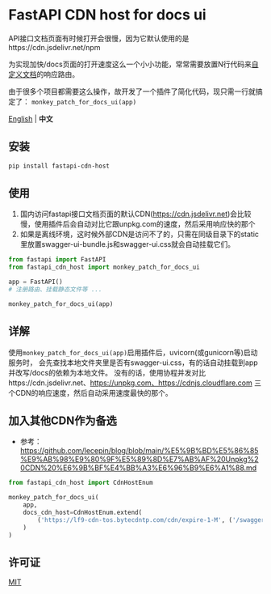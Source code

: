 # FastAPI CDN host for docs ui

API接口文档页面有时候打开会很慢，因为它默认使用的是https://cdn.jsdelivr.net/npm

为实现加快/docs页面的打开速度这么一个小小功能，常常需要放置N行代码来[自定义文档](https://fastapi.tiangolo.com/how-to/custom-docs-ui-assets/?h=static#custom-cdn-for-javascript-and-css)的响应路由。

由于很多个项目都需要这么操作，故开发了一个插件了简化代码，现只需一行就搞定了：
`monkey_patch_for_docs_ui(app)`

[English](./README.md) | **中文**

## 安装

```bash
pip install fastapi-cdn-host
```

## 使用
1. 国内访问fastapi接口文档页面的默认CDN(https://cdn.jsdelivr.net)会比较慢，使用插件后会自动对比它跟unpkg.com的速度，然后采用响应快的那个
2. 如果是离线环境，这时候外部CDN是访问不了的，只需在同级目录下的static里放置swagger-ui-bundle.js和swagger-ui.css就会自动挂载它们。
```py
from fastapi import FastAPI
from fastapi_cdn_host import monkey_patch_for_docs_ui

app = FastAPI()
# 注册路由、挂载静态文件等 ...

monkey_patch_for_docs_ui(app)
```

## 详解

使用`monkey_patch_for_docs_ui(app)`启用插件后，uvicorn(或gunicorn等)启动服务时，
会先查找本地文件夹里是否有swagger-ui.css，有的话自动挂载到app并改写/docs的依赖为本地文件。
没有的话，使用协程并发对比https://cdn.jsdelivr.net、https://unpkg.com、https://cdnjs.cloudflare.com
三个CDN的响应速度，然后自动采用速度最快的那个。

## 加入其他CDN作为备选

- 参考：https://github.com/lecepin/blog/blob/main/%E5%9B%BD%E5%86%85%E9%AB%98%E9%80%9F%E5%89%8D%E7%AB%AF%20Unpkg%20CDN%20%E6%9B%BF%E4%BB%A3%E6%96%B9%E6%A1%88.md
```py
from fastapi_cdn_host import CdnHostEnum

monkey_patch_for_docs_ui(
    app,
    docs_cdn_host=CdnHostEnum.extend(
        ('https://lf9-cdn-tos.bytecdntp.com/cdn/expire-1-M', ('/swagger-ui/{version}/', '')),  # 字节
    )
)
```

## 许可证

[MIT](./LICENSE)

